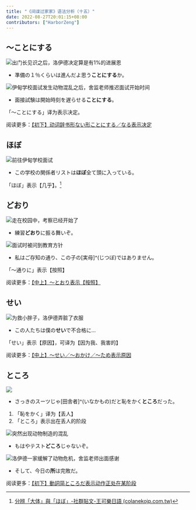 ```yaml
---
title: "《间谍过家家》语法分析（十五）"
date: 2022-08-27T20:01:15+08:00
contributors: ["HarborZeng"]
---
```


## ～ことにする

![出门长见识之后，洛伊德决定算是有1%的进展恩](https://tellyouwhat-static-1251995834.cos.ap-chongqing.myqcloud.com/images/image-20220823232338947.png)

- 準備の１％くらいは進んだよ思う**ことにする**か。

![伊甸学校面试发生动物混乱之后，舍监老师推迟面试开始时间](https://tellyouwhat-static-1251995834.cos.ap-chongqing.myqcloud.com/images/image-20220824231859241.png)

- ‪面接試験は‪開始時刻を遅らせる**ことにする**。

「～ことにする」译为表示决定。

阅读更多：[【初下】动词辞书形ない形ことにする／なる表示决定](/grammar/xbr-p2/动词辞书形ない形ことにするなる/)

## ほぼ

![前往伊甸学校面试](https://tellyouwhat-static-1251995834.cos.ap-chongqing.myqcloud.com/images/image-20220824200206853.png)

- この学校の関係者リストは**ほぼ**全て頭に入っている。

「ほぼ」表示【几乎】。[^hobo]

[^hobo]: [分辨「大体」與「ほぼ」-社群貼文-王可樂日語 (colanekojp.com.tw)](https://colanekojp.com.tw/classroom_detail/74)

## どおり

![走在校园中，考察已经开始了](https://tellyouwhat-static-1251995834.cos.ap-chongqing.myqcloud.com/images/image-20220824200540204.png)

- 練習**どおり**に振る舞いぞ。

![面试时被问到教育方针](https://tellyouwhat-static-1251995834.cos.ap-chongqing.myqcloud.com/images/image-20220825211609627.png)

- 私はご存知の通り、この子の[実母]^(じつぼ)ではありません。

「～通りに」表示【按照】

阅读更多：[【中上】～とおり表示【按照】](/grammar/xbr-m1/とおり/)

## せい

![为救小胖子，洛伊德弄脏了衣服](https://tellyouwhat-static-1251995834.cos.ap-chongqing.myqcloud.com/images/image-20220824224458712.png)

- この人たちは僕の**せい**で不合格に...

「せい」表示【原因】，可译为【因为我、我害的】

阅读更多：[【中上】～せい／～おかけ／～ため表示原因](/grammar/xbr-m1/せいおかけため/)

## ところ

![](https://tellyouwhat-static-1251995834.cos.ap-chongqing.myqcloud.com/images/image-20220824225329044.png)

- ‪さっきのスーツじゃ‪[田舎者]^(いなかもの)だと恥をかく**ところ**だった。

1. 「恥をかく」译为【丢人】
2. 「ところ」表示出在丢人的阶段

![突然出现动物制造的混乱](https://tellyouwhat-static-1251995834.cos.ap-chongqing.myqcloud.com/images/image-20220824231309007.png)

- ‪もはやテスト**どころ**じゃないぞ。

![洛伊德一家缓解了动物危机，舍监老师出面感谢](https://tellyouwhat-static-1251995834.cos.ap-chongqing.myqcloud.com/images/image-20220824231725792.png)

- そして、今日の**所**は完敗だ。

阅读更多：[【初下】動詞简ところだ表示动作正处在某阶段](/grammar/xbr-p2/動詞简ところだ/)
